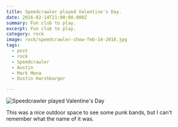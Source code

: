 ```yaml
---
title: Speedcrawler played Valentine's Day.
date: 2016-02-14T21:00:00.000Z
summary: Fun club to play.
excerpt: Fun club to play.
category: rock
image: rock/speedcrawler-show-feb-14-2016.jpg
tags:
  - post
  - rock
  - Speedcrawler
  - Austin
  - Mark Mona
  - Dustin Harshbarger

---
```


![Speedcrawler played Valentine's Day](/static/img/rock/speedcrawler-show-feb-14-2016.jpg "Speedcrawlewr played Valentine's Day")

This was a nice outdoor space to see some punk bands, but I can't remember what the name of it was.